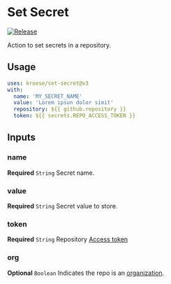# Set Secret
[![Release](https://github.com/kroese/set-secret/actions/workflows/build.yml/badge.svg)](https://github.com/kroese/set-secret/actions/workflows/build.yml)

Action to set secrets in a repository.

## Usage

```YAML
uses: kroese/set-secret@v3
with:
  name: 'MY_SECRET_NAME'
  value: 'Lorem ipsun dolor simit'
  repository: ${{ github.repository }}
  token: ${{ secrets.REPO_ACCESS_TOKEN }}
```

## Inputs

### name

**Required** `String` Secret name.

### value

**Required** `String` Secret value to store.

### token

**Required** `String` Repository [Access token](https://docs.github.com/en/github/authenticating-to-github/creating-a-personal-access-token)

### org

**Optional** `Boolean` Indicates the repo is an [organization](https://docs.github.com/en/github/setting-up-and-managing-organizations-and-teams/about-organizations).
